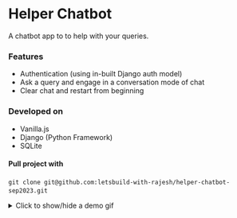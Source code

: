 # Helper Chatbot
A chatbot app to to help with your queries.

### Features
- Authentication (using in-built Django auth model)
- Ask a query and engage in a conversation mode of chat
- Clear chat and restart from beginning

### Developed on
- Vanilla.js
- Django (Python Framework)
- SQLite

#### Pull project with
`git clone git@github.com:letsbuild-with-rajesh/helper-chatbot-sep2023.git`

<details><summary>Click to show/hide a demo gif</summary>
<p>

![Loading demo gif ...](demo.gif?raw=true)

</p>
</details>
